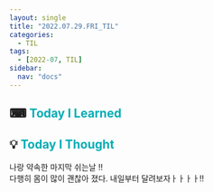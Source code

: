 ```yaml
---
layout: single
title: "2022.07.29.FRI_TIL"
categories:
  - TIL
tags:
  - [2022-07, TIL]
sidebar:
  nav: "docs"
---
```


## ⌨ <a style="color:#00adb5">Today I Learned</a>

## 💡 <a style="color:#00adb5">Today I Thought</a>

나랑 약속한 마지막 쉬는날 !!<br>
다행히 몸이 많이 괜찮아 졌다. 내일부터 달려보자ㅏㅏㅏㅏ!!
